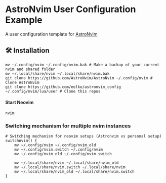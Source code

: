 # AstroNvim User Configuration Example

A user configuration template for [AstroNvim](https://github.com/AstroNvim/AstroNvim)

## 🛠️ Installation

```shell
mv ~/.config/nvim ~/.config/nvim.bak # Make a backup of your current nvim and shared folder
mv ~/.local/share/nvim ~/.local/share/nvim.bak
git clone https://github.com/AstroNvim/AstroNvim ~/.config/nvim # Clone AstroNvim
git clone https://github.com/eelko/astronvim_config ~/.config/nvim/lua/user # Clone this repos
```

#### Start Neovim

```shell
nvim
```

### Switching mechanism for multiple nvim instances

```shell
# Switching mechanism for neovim setups (Astronvim vs personal setup)
switchnvim() {
    mv ~/.config/nvim ~/.config/nvim_old
    mv ~/.config/nvim.switch ~/.config/nvim
    mv ~/.config/nvim_old ~/.config/nvim.switch

    mv ~/.local/share/nvim ~/.local/share/nvim_old
    mv ~/.local/share/nvim.switch ~/.local/share/nvim
    mv ~/.local/share/nvim_old ~/.local/share/nvim.switch
}     
```
